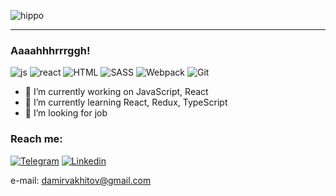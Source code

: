 ![hippo](https://media1.tenor.com/images/da4740e26c0830482f40e0ec3829f014/tenor.gif?itemid=9957547)
*****


### Aaaahhhrrrggh!


![js](https://img.shields.io/badge/JavaScript-gold?style=for-the-badge&logo=javascript&labelColor=white)
![react](https://img.shields.io/badge/React-maroon?style=for-the-badge&logo=react&labelColor=white)
![HTML](https://img.shields.io/badge/HTML-red?style=for-the-badge&logo=HTML5&labelColor=white)
![SASS](https://img.shields.io/badge/SASS-pink?style=for-the-badge&logo=SASS&labelColor=white)
![Webpack](https://img.shields.io/badge/Webpack-blue?style=for-the-badge&logo=webpack&labelColor=white)
![Git](https://img.shields.io/badge/GIT-red?style=for-the-badge&logo=git&labelColor=white)


- 🔭 I’m currently working on JavaScript, React
- 🌱 I’m currently learning React, Redux, TypeScript
- 👯 I’m looking for job


### **Reach me:**

[![Telegram](https://img.shields.io/badge/TELEGRAM-blue?style=for-the-badge&logo=telegram&labelColor=white)](https://tlgg.ru/BakaBokka)
[![Linkedin](https://img.shields.io/badge/Linkedin-blue?style=for-the-badge&logo=Linkedin&labelColor=white&logoColor=blue)]( https://www.linkedin.com/in/damirvakhitov)

e-mail: damirvakhitov@gmail.com

